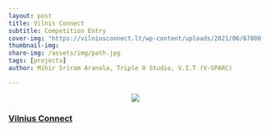 ```yaml
---
layout: post
title: Vilnis Connect
subtitle: Competition Entry
cover-img: "https://vilniusconnect.lt/wp-content/uploads/2021/06/67800-scaled.jpeg"
thumbnail-img:
share-img: /assets/img/path.jpg
tags: [projects]
author: Mihir Sriram Aranala, Triple O Studio, V.I.T (V-SPARC)

---
```



<center> <img src="https://vilniusconnect.lt/wp-content/uploads/2021/06/67800-scaled.jpeg"> </center>

<h3><a target="_blank" href="https://vilniusconnect.lt/en/future/67800/">Vilnius Connect</a></h3>